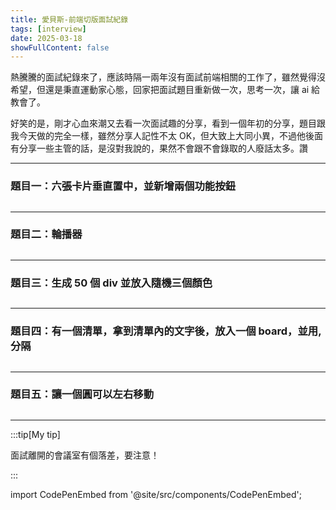 ```yaml
---
title: 愛貝斯-前端切版面試紀錄
tags: [interview]
date: 2025-03-18
showFullContent: false
---
```


<!--truncate-->

熱騰騰的面試紀錄來了，應該時隔一兩年沒有面試前端相關的工作了，雖然覺得沒希望，但還是秉直運動家心態，回家把面試題目重新做一次，思考一次，讓 ai 給教會了。

好笑的是，剛才心血來潮又去看一次面試趣的分享，看到一個年初的分享，題目跟我今天做的完全一樣，雖然分享人記性不太 OK，但大致上大同小異，不過他後面有分享一些主管的話，是沒對我說的，果然不會跟不會錄取的人廢話太多。讚

---

### 題目一：六張卡片垂直置中，並新增兩個功能按鈕

## <CodePenEmbed slugHash="bNGLjwy" user="Retsnom" />

---

### 題目二：輪播器

## <CodePenEmbed slugHash="gbOvjWZ" user="Retsnom" />

---

### 題目三：生成 50 個 div 並放入隨機三個顏色

## <CodePenEmbed slugHash="MYWQqQV" user="Retsnom" />

---

### 題目四：有一個清單，拿到清單內的文字後，放入一個 board，並用,分隔

## <CodePenEmbed slugHash="MYWQzzJ" user="Retsnom" />

---

### 題目五：讓一個圓可以左右移動

## <CodePenEmbed slugHash="PwoQxMY" user="Retsnom" />

---

:::tip[My tip]

面試離開的會議室有個落差，要注意！

:::

import CodePenEmbed from '@site/src/components/CodePenEmbed';
